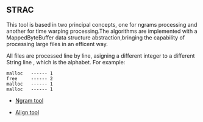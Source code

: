 ## STRAC

This tool is based in two principal concepts, one for ngrams processing and another for time warping processing.The algorithms are implemented with a MappedByteBuffer data structure abstraction,bringing the capability of processing large files in an efficent way. 

All files are processed line by line, asigning a different integer to a different String line , which is the alphabet. For example: 
```
malloc   ------ 1
free     ------ 2
malloc   ------ 1
malloc   ------ 1
```


- [Ngram tool](docs/ngram.md)

- [Align tool](docs/align.md)
